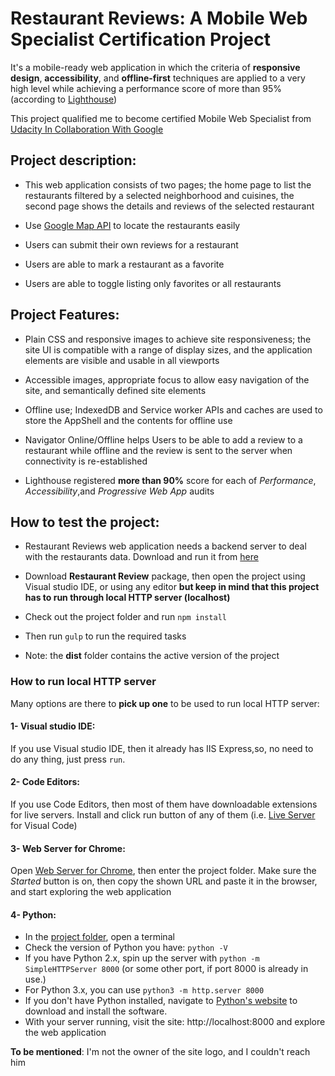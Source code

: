 # Restaurant Reviews: A Mobile Web Specialist Certification Project


It's a mobile-ready web application in which the criteria of **responsive design**, **accessibility**, and **offline-first** techniques are applied to a very high level while achieving a performance score of more than 95% (according to [Lighthouse](https://developers.google.com/web/tools/lighthouse/)) 


This project qualified me to become certified Mobile Web Specialist from [Udacity In Collaboration With Google](https://in.udacity.com/course/mobile-web-specialist-nanodegree--nd024)


## Project description:

- This web application consists of two pages; the home page to list the restaurants filtered by a selected neighborhood and  cuisines, the second page shows the details and reviews of the selected restaurant

- Use [Google Map API](https://developers.google.com/maps/documentation/javascript/get-api-key) to locate the restaurants easily

- Users can submit their own reviews for a restaurant

- Users are able to mark a restaurant as a favorite

- Users are able to toggle listing only favorites or all restaurants 


## Project Features:

- Plain CSS and responsive images to achieve site responsiveness; the site UI is compatible with a range of display sizes, and the application elements are visible and usable in all viewports

- Accessible images,  appropriate focus to allow easy navigation of the site, and semantically defined site elements

- Offline use; IndexedDB and Service worker APIs and caches are used to store the AppShell and the contents for offline use

- Navigator Online/Offline helps Users to be able to add a review to a restaurant while offline and the review is sent to the server when connectivity is re-established

- Lighthouse registered **more than 90%** score for each of _Performance_, _Accessibility_,and _Progressive Web App_ audits

## How to test the project:

- Restaurant Reviews web application needs a backend server to deal with the restaurants data. Download and run it from [here](https://github.com/aelbasioni/mws-restaurant-server)

- Download **Restaurant Review** package, then open the project using Visual studio IDE, or using any editor **but keep in mind that this project has to run through local HTTP server (localhost)**

- Check out the project folder and run `npm install`

- Then run `gulp` to run the required tasks

- Note: the **dist** folder contains the active version of the project 

### How to run local HTTP server

Many options are there to **pick up one** to be used to run local HTTP server:

#### 1- Visual studio IDE:

If you use Visual studio IDE, then it already has IIS Express,so, no need to do any thing, just press `run`.

#### 2- Code Editors:

If you use Code Editors, then most of them have downloadable extensions for live servers. Install and click run button of any of them (i.e. [Live Server](https://marketplace.visualstudio.com/items?itemName=ritwickdey.LiveServer) for Visual Code)

#### 3- Web Server for Chrome:

Open [Web Server for Chrome](https://chrome.google.com/webstore/detail/web-server-for-chrome/ofhbbkphhbklhfoeikjpcbhemlocgigb?hl=en), then enter the project folder. Make sure the _Started_ button is on, then copy the shown URL and paste it in the browser, and start exploring the web application

#### 4- Python:

- In the <u>project folder</u>, open a terminal 
- Check the version of Python you have: `python -V`
- If you have Python 2.x, spin up the server with `python -m SimpleHTTPServer 8000` (or some other port, if port 8000 is already in use.)
- For Python 3.x, you can use `python3 -m http.server 8000`
- If you don't have Python installed, navigate to [Python's website](https://www.python.org/) to download and install the software.
- With your server running, visit the site: http://localhost:8000 and explore the web application
    
**To be mentioned**: I'm not the owner of the site logo, and I couldn't reach him